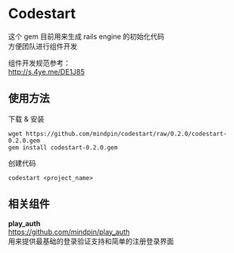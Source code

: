 # Codestart

这个 gem 目前用来生成 rails engine 的初始化代码  
方便团队进行组件开发

组件开发规范参考：  
http://s.4ye.me/DE1J85

## 使用方法

下载 & 安装

```shell
wget https://github.com/mindpin/codestart/raw/0.2.0/codestart-0.2.0.gem
gem install codestart-0.2.0.gem
```

创建代码

```shell
codestart <project_name>
```

## 相关组件

**play_auth**  
https://github.com/mindpin/play_auth  
用来提供最基础的登录验证支持和简单的注册登录界面
